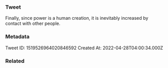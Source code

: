 ### Tweet
Finally, since power is a human creation, it is inevitably increased by contact with other people.

### Metadata
Tweet ID: 1519526964020846592
Created At: 2022-04-28T04:00:34.000Z

### Related

